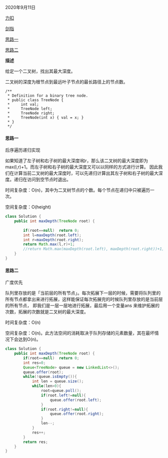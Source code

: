 2020年9月11日

[力扣](https://leetcode-cn.com/problems/maximum-depth-of-binary-tree/solution/er-cha-shu-de-zui-da-shen-du-by-leetcode-solution/)

[剑指](https://leetcode-cn.com/problems/er-cha-shu-de-shen-du-lcof/)

[思路一](#思路一)

[思路二](#思路二)

**描述**

给定一个二叉树，找出其最大深度。

二叉树的深度为根节点到最远叶子节点的最长路径上的节点数。
```
/**
 * Definition for a binary tree node.
 * public class TreeNode {
 *     int val;
 *     TreeNode left;
 *     TreeNode right;
 *     TreeNode(int x) { val = x; }
 * }
 */
```
#### 思路一

后序遍历递归实现

如果知道了左子树和右子树的最大深度l和r，那么该二叉树的最大深度即为max(l,r)+1。而左子树和右子树的最大深度又可以以同样的方式进行计算。
因此我们在计算当前二叉树的最大深度时，可以先递归计算出其左子树和右子树的最大深度。递归在访问到空节点时退出。

时间复杂度：O(n)，其中为二叉树节点的个数。每个节点在递归中只被遍历一次。

空间复杂度：O(height)

```java
class Solution {
    public int maxDepth(TreeNode root) {
    
        if(root==null)  return 0;
        int l=maxDepth(root.left);
        int r=maxDepth(root.right);
        return Math.max(l,r)+1;
        //return Math.max(maxDepth(root.left), maxDepth(root.right))+1;
    }
}
```

#### 思路二

广度优先

队列里存放的是「当前层的所有节点」。每次拓展下一层的时候，需要将队列里的所有节点都拿出来进行拓展，这样能保证每次拓展完的时候队列里存放的是当前层的所有节点，
即我们是一层一层地进行拓展，最后用一个变量ans 来维护拓展的次数，拓展的次数就是二叉树的最大深度。

时间复杂度：O(n)

空间复杂度：O(n)。此方法空间的消耗取决于队列存储的元素数量，其在最坏情况下会达到O(n)。

```java
class Solution {
    public int maxDepth(TreeNode root) {
        if(root==null)  return 0;
        int res=0;
        Queue<TreeNode> queue = new LinkedList<>();
        queue.offer(root);
        while(!queue.isEmpty()){
            int len = queue.size();
            while(len>0){
                root=queue.poll();
                if(root.left!=null){
                    queue.offer(root.left);
                }
                if(root.right!=null){
                    queue.offer(root.right);
                }
                len--;
            }
            res++;
        }
        return res;
    }
}
```
